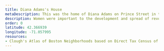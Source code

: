 ```yaml
---
title: Diana Adams's House
metaDescription: This was the home of Diana Adams on Prince Street in the North End.
description: Women were important to the development and spread of revolutionary ideology. 
order: 0
latitude: 42.366939
longitude: -71.057995
resources:
- Clough's Atlas of Boston Neighborhoods based on Direct Tax Census of 1798
---
```

